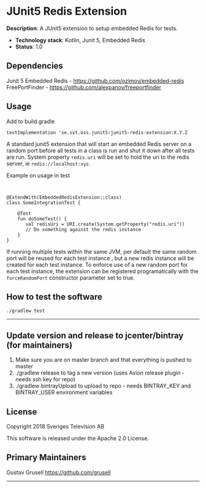 # JUnit5 Redis Extension

**Description**:  A JUnit5 extension to setup embedded Redis for tests.

  - **Technology stack**: Kotlin, Junit 5, Embedded Redis
  - **Status**:  1.0
  
## Dependencies

Junit 5
Embedded Redis - https://github.com/ozimov/embedded-redis
FreePortFinder - https://github.com/alexpanov/freeportfinder

## Usage

Add to build.gradle
```
testImplementation 'se.svt.oss.junit5:junit5-redis-extension:X.Y.Z
```

A standard junit5 extension that will start an embedded Redis server on a random port before all tests in a class
 is run and shut it down after all tests are run. System property `redis.uri` will be set to hold the uri to the 
 redis server, ie `redis://localhost:xyz`.

Example on usage in test
```


@ExtendWith(EmbeddedRedisExtension::class)
class SomeIntegrationTest {

    @Test
    fun doSomeTest() {
       val redisUri = URI.create(System.getProperty("redis.uri"))
       // Do something against the redis instance
    }
}
```

If running multiple tests within the same JVM, per default the same random port will be reused for each test instance
, but a new redis instance will be created for each test instance.
 To enforce use of a new random port for each test instance, 
 the extension can be registered programatically with the `forceRandomPort`
 constructor parameter set to true.

## How to test the software

```./gradlew test```

----

## Update version and release to jcenter/bintray (for maintainers)

1. Make sure you are on master branch and that everything is pushed to master
2. ./gradlew release to tag a new version (uses Axion release plugin - needs ssh key for repo)
3.  ./gradlew bintrayUpload to upload to repo - needs BINTRAY_KEY and BINTRAY_USER environment variables

## License

Copyright 2018 Sveriges Television AB

This software is released under the Apache 2.0 License.

## Primary Maintainers

Gustav Grusell https://github.com/grusell

----

